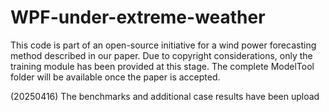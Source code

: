 # WPF-under-extreme-weather
This code is part of an open-source initiative for a wind power forecasting method described in our paper. Due to copyright considerations, only the training module has been provided at this stage. The complete ModelTool folder will be available once the paper is accepted.

(20250416) The benchmarks and additional case results have been upload
